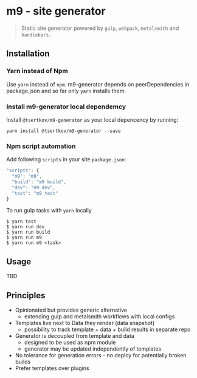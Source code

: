 # m9 - site generator

> Static site generator powered by `gulp`, `webpack`, `metalsmith` and `handlebars`.

## Installation

### Yarn instead of Npm

Use `yarn` instead of `npm`. m9-generator depends on peerDependencies in package.json and so far only `yarn` installs them.

### Install m9-generator local dependemcy

Install `@tsertkov/m9-generator` as your local depencency by running:

`yarn install @tsertkov/m9-generator --save`

### Npm script automation

Add following `scripts` in your site `package.json`:

```js
"scripts": {
  "m9": "m9",
  "build": "m9 build",
  "dev": "m9 dev",
  "test": "m9 test"
}
```

To run gulp tasks with `yarn` locally

```
$ yarn test
$ yarn run dev
$ yarn run build
$ yarn run m9
$ yarn run m9 <task>
```

## Usage

TBD

## Principles

- Opinionated but provides generic alternative
    - extending gulp and metalsmith workflows with local configs
- Templates live next to Data they render (data snapshot)
    - possibility to track template + data + build results in separate repo
- Generator is decoupled from template and data
    - designed to be used as npm module
    - generator may be updated independently of templates
- No tolerance for generation errors - no deploy for potentially broken builds
- Prefer templates over plugins
